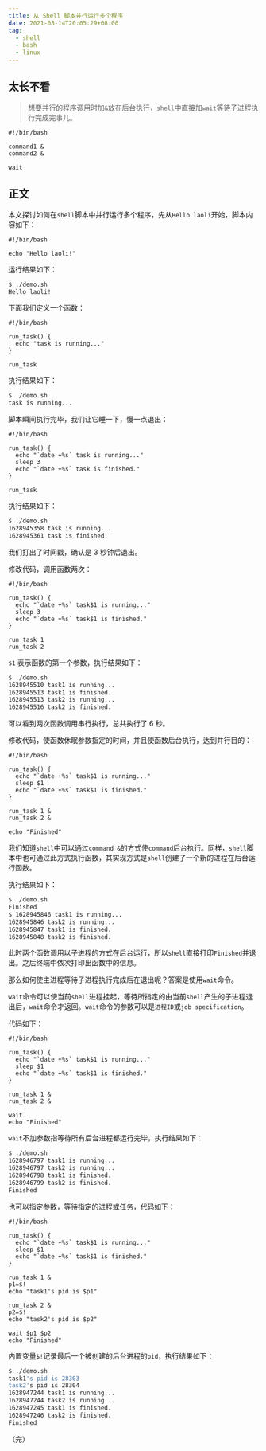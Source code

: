 ```yaml
---
title: 从 Shell 脚本并行运行多个程序
date: 2021-08-14T20:05:29+08:00
tag:
  - shell
  - bash
  - linux
---
```


## 太长不看

> 想要并行的程序调用时加`&`放在后台执行，`shell`中直接加`wait`等待子进程执行完成完事儿。

```shell
#!/bin/bash

command1 &
command2 &

wait
```

## 正文

本文探讨如何在`shell`脚本中并行运行多个程序，先从`Hello laoli`开始，脚本内容如下：

```shell
#!/bin/bash

echo "Hello laoli!"
```

运行结果如下：

```bash
$ ./demo.sh
Hello laoli!
```

下面我们定义一个函数：

```shell
#!/bin/bash

run_task() {
  echo "task is running..."
}

run_task
```

执行结果如下：

```bash
$ ./demo.sh
task is running...
```

脚本瞬间执行完毕，我们让它睡一下，慢一点退出：

```shell
#!/bin/bash

run_task() {
  echo "`date +%s` task is running..."
  sleep 3
  echo "`date +%s` task is finished."
}

run_task
```

执行结果如下：

```bash
$ ./demo.sh
1628945358 task is running...
1628945361 task is finished.
```

我们打出了时间戳，确认是 3 秒钟后退出。

修改代码，调用函数两次：

```shell
#!/bin/bash

run_task() {
  echo "`date +%s` task$1 is running..."
  sleep 3
  echo "`date +%s` task$1 is finished."
}

run_task 1
run_task 2
```

`$1` 表示函数的第一个参数，执行结果如下：

```bash
$ ./demo.sh
1628945510 task1 is running...
1628945513 task1 is finished.
1628945513 task2 is running...
1628945516 task2 is finished.
```

可以看到两次函数调用串行执行，总共执行了 6 秒。

修改代码，使函数休眠参数指定的时间，并且使函数后台执行，达到并行目的：

```shell
#!/bin/bash

run_task() {
  echo "`date +%s` task$1 is running..."
  sleep $1
  echo "`date +%s` task$1 is finished."
}

run_task 1 &
run_task 2 &

echo "Finished"
```

我们知道`shell`中可以通过`command &`的方式使`command`后台执行。同样，`shell`脚本中也可通过此方式执行函数，其实现方式是`shell`创建了一个新的进程在后台运行函数。

执行结果如下：

```bash
$ ./demo.sh
Finished
$ 1628945846 task1 is running...
1628945846 task2 is running...
1628945847 task1 is finished.
1628945848 task2 is finished.
```

此时两个函数调用以子进程的方式在后台运行，所以`shell`直接打印`Finished`并退出。之后终端中依次打印出函数中的信息。

那么如何使主进程等待子进程执行完成后在退出呢？答案是使用`wait`命令。

`wait`命令可以使当前`shell`进程挂起，等待所指定的由当前`shell`产生的子进程退出后，`wait`命令才返回。`wait`命令的参数可以是`进程ID`或`job specification`。

代码如下：

```shell
#!/bin/bash

run_task() {
  echo "`date +%s` task$1 is running..."
  sleep $1
  echo "`date +%s` task$1 is finished."
}

run_task 1 &
run_task 2 &

wait
echo "Finished"
```

`wait`不加参数指等待所有后台进程都运行完毕，执行结果如下：

```bash
$ ./demo.sh
1628946797 task1 is running...
1628946797 task2 is running...
1628946798 task1 is finished.
1628946799 task2 is finished.
Finished
```

也可以指定参数，等待指定的进程或任务，代码如下：

```shell
#!/bin/bash

run_task() {
  echo "`date +%s` task$1 is running..."
  sleep $1
  echo "`date +%s` task$1 is finished."
}

run_task 1 &
p1=$!
echo "task1's pid is $p1"

run_task 2 &
p2=$!
echo "task2's pid is $p2"

wait $p1 $p2
echo "Finished"
```

内置变量`$!`记录最后一个被创建的后台进程的`pid`，执行结果如下：

```bash
$ ./demo.sh
task1's pid is 28303
task2's pid is 28304
1628947244 task1 is running...
1628947244 task2 is running...
1628947245 task1 is finished.
1628947246 task2 is finished.
Finished
```

（完）
